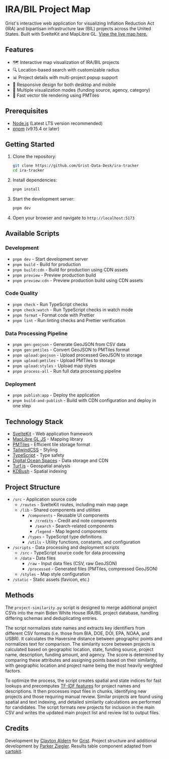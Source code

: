 # IRA/BIL Project Map

Grist's interactive web application for visualizing Inflation Reduction Act (IRA) and bipartisan infrastructure law (BIL) projects across the United States. Built with SvelteKit and MapLibre GL. [View the live map here.](https://grist.org/accountability/climate-infrastructure-ira-bil-map-tool/)

## Features

- 🗺️ Interactive map visualization of IRA/BIL projects
- 🔍 Location-based search with customizable radius
- 📊 Project details with multi-project popup support
- 📱 Responsive design for both desktop and mobile
- 🎨 Multiple visualization modes (funding source, agency, category)
- 💨 Fast vector tile rendering using PMTiles

## Prerequisites

- [Node.js](https://nodejs.org/) (Latest LTS version recommended)
- [pnpm](https://pnpm.io/) (v9.15.4 or later)

## Getting Started

1. Clone the repository:

   ```bash
   git clone https://github.com/Grist-Data-Desk/ira-tracker
   cd ira-tracker
   ```

2. Install dependencies:

   ```bash
   pnpm install
   ```

3. Start the development server:

   ```bash
   pnpm dev
   ```

4. Open your browser and navigate to `http://localhost:5173`

## Available Scripts

### Development

- `pnpm dev` - Start development server
- `pnpm build` - Build for production
- `pnpm build:cdn` - Build for production using CDN assets
- `pnpm preview` - Preview production build
- `pnpm preview:cdn` - Preview production build using CDN assets

### Code Quality

- `pnpm check` - Run TypeScript checks
- `pnpm check:watch` - Run TypeScript checks in watch mode
- `pnpm format` - Format code with Prettier
- `pnpm lint` - Run linting checks and Prettier verification

### Data Processing Pipeline

- `pnpm gen:geojson` - Generate GeoJSON from CSV data
- `pnpm gen:pmtiles` - Convert GeoJSON to PMTiles format
- `pnpm upload:geojson` - Upload processed GeoJSON to storage
- `pnpm upload:pmtiles` - Upload PMTiles to storage
- `pnpm upload:styles` - Upload map styles
- `pnpm process-all` - Run full data processing pipeline

### Deployment

- `pnpm publish:app` - Deploy the application
- `pnpm build-and-publish` - Build with CDN configuration and deploy in one step

## Technology Stack

- [SvelteKit](https://kit.svelte.dev/) - Web application framework
- [MapLibre GL JS](https://maplibre.org/) - Mapping library
- [PMTiles](https://github.com/protomaps/PMTiles) - Efficient tile storage format
- [TailwindCSS](https://tailwindcss.com/) - Styling
- [TypeScript](https://www.typescriptlang.org/) - Type safety
- [Digital Ocean Spaces](https://www.digitalocean.com/products/spaces) - Data storage and CDN
- [Turf.js](https://turfjs.org/) - Geospatial analysis
- [KDBush](https://github.com/mourner/kdbush) - Spatial indexing

## Project Structure

- `/src` - Application source code
  - `/routes` - SvelteKit routes, including main map page
  - `/lib` - Shared components and utilities
    - `/components` - Reusable UI components
      - `/credits` - Credit and note components
      - `/search` - Search-related components
      - `/legend` - Map legend components
    - `/types` - TypeScript type definitions
    - `/utils` - Utility functions, constants, and configuration
- `/scripts` - Data processing and deployment scripts
  - `/src` - TypeScript source code for data processing
  - `/data` - Data files
    - `/raw` - Input data files (CSV, raw GeoJSON)
    - `/processed` - Generated files (PMTiles, compressed GeoJSON)
  - `/styles` - Map style configuration
- `/static` - Static assets (favicon, etc.)

## Methods

The `project-similarity.py` script is designed to merge additional project CSVs into the main Biden White House IRA/BIL project database, handling differing schemas and deduplicating entries.

The script normalizes state names and extracts key identifiers from different CSV formats (i.e. those from BIA, DOE, DOI, EPA, NOAA, and USBR). It calculates the Haversine distance between geographic points and normalizes text for comparison. The similarity score between projects is calculated based on geographic location, state, funding source, project name, description, funding amount, and agency. The score is determined by comparing these attributes and assigning points based on their similarity, with geographic location and project name being the most heavily weighted factors.

To optimize the process, the script creates spatial and state indices for fast lookups and precomputes [TF-IDF features](https://www.geeksforgeeks.org/understanding-tf-idf-term-frequency-inverse-document-frequency/) for project names and descriptions. It then processes input files in chunks, identifying new projects and those requiring manual review. Similar projects are found using spatial and text indexing, and detailed similarity calculations are performed for candidates. The script formats new projects for inclusion in the main CSV and writes the updated main project list and review list to output files.

## Credits

Development by [Clayton Aldern](https://github.com/clayton-aldern) for [Grist](https://grist.org). Project structure and additional development by [Parker Ziegler](https://github.com/parkerziegler). Results table component adapted from [cartokit](https://github.com/parkerziegler/cartokit).
